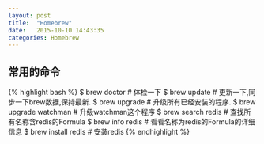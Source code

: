 ```yaml
---
layout: post
title:  "Homebrew"
date:   2015-10-10 14:43:35
categories: Homebrew
---
```


## 常用的命令
{% highlight bash %}
$ brew doctor # 体检一下
$ brew update # 更新一下,同步一下brew数据,保持最新.
$ brew upgrade # 升级所有已经安装的程序. 
$ brew upgrade watchman # 升级watchman这个程序
$ brew search redis # 查找所有名称含redis的Formula
$ brew info redis # 看看名称为redis的Formula的详细信息
$ brew install redis # 安装redis
{% endhighlight %}